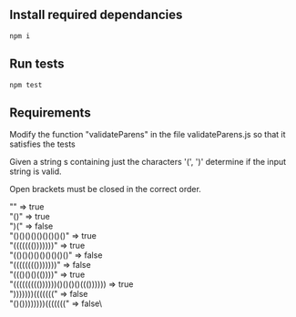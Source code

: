 ## Install required dependancies

`npm i`

## Run tests

`npm test`

## Requirements

Modify the function "validateParens" in the file validateParens.js so that it satisfies the tests

Given a string s containing just the characters '(', ')'
determine if the input string is valid.

Open brackets must be closed in the correct order.

"" => true\
"()" => true\
")(" => false\
"()()()()()()()()()" => true\
"((((((()))))))" => true\
"(()()()()()()()()()" => false\
"(((((((()))))))" => false\
"((()()()(())))" => true\
"((((((((())))))()()()()((()))))) => true\
")))))))(((((((" => false\
"()())))))))(((((((" => false\
